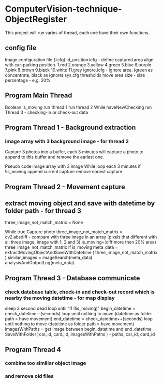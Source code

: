 # ComputerVision-technique-ObjectRegister

This project will run varies of thread, each one have their own functions.

## config file
Image configuration file (.icfg)
    id_position.icfg - define captured area align with car-parking position.
        1.red 
        2.orange 
        3.yellow 
        4.green 
        5.blue 
        6.purple 
        7.pink 
        8.brown 
        9.black 
        10.white 
        11.gray
    ignore.icfg - ignore area. (green as concentrate, black as ignore)
    sys.cfg
        thresholds move area size - size percentage - e.g. 20%

## Program Main Thread
Boolean is_moving
run thread 1
run thread 2
While haveNewChecking
    run Thread 3 - checking-in or check-out data

## Program Thread 1 - Background extraction
### image array with 3 background image - for thread 2
Capture 3 photos into a buffer, each 3 minutes will capture a photo to append to this buffer and remove the eariest one.

Pseudo code
image array with 3 image
While loop each 3 minutes
    if !is_moving
        append current capture
        remove eariest capture

##  Program Thread 2 - Movement capture
## extract moving object and save with datetime by folder path - for thread 3
three_image_not_match_matrix = None

While true
    Capture photo
    three_image_not_match_matrix = \
        cv2.absdiff - compare with three image in an array (pixels that different with all three image, image with 1, 2 and 3)
    is_moving=(diff more then 20% area) three_image_not_match_matrix
    if is_moving
        meta_data = extractMovingObjectAndSaveWithDatetime ( three_image_not_match_matrix )
        similar_images = imageSearch(meta_data)
        analysisAndOutputLog(meta_data)


##  Program Thread 3 - Database communicate
### check database table, check-in and check-out record which is nearby the moving datetime - for map display

sleep 3 second
dead loop until "if (!is_moving)"
begin_datetime = check_datetime--(seconds) loop until nothing to move (datetime as folder path = have movement)
end_datetime = check_datetime++(seconds) loop until nothing to move (datetime as folder path = have movement)
imagesWithPaths = get image between begin_datetime and end_datetime
SaveWithFolder( car_id, card_id, imagesWithPaths ) - paths, car_id, card_id
    
##  Program Thread 4
### combine too similiar object image 
### and remove old files
